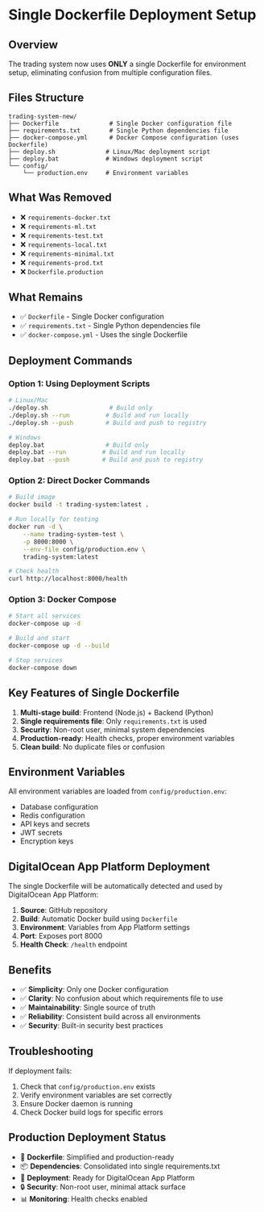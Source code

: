 # Single Dockerfile Deployment Setup

## Overview
The trading system now uses **ONLY** a single Dockerfile for environment setup, eliminating confusion from multiple configuration files.

## Files Structure
```
trading-system-new/
├── Dockerfile              # Single Docker configuration file
├── requirements.txt        # Single Python dependencies file
├── docker-compose.yml      # Docker Compose configuration (uses Dockerfile)
├── deploy.sh              # Linux/Mac deployment script
├── deploy.bat             # Windows deployment script
└── config/
    └── production.env     # Environment variables
```

## What Was Removed
- ❌ `requirements-docker.txt`
- ❌ `requirements-ml.txt`  
- ❌ `requirements-test.txt`
- ❌ `requirements-local.txt`
- ❌ `requirements-minimal.txt`
- ❌ `requirements-prod.txt`
- ❌ `Dockerfile.production`

## What Remains
- ✅ `Dockerfile` - Single Docker configuration
- ✅ `requirements.txt` - Single Python dependencies file
- ✅ `docker-compose.yml` - Uses the single Dockerfile

## Deployment Commands

### Option 1: Using Deployment Scripts
```bash
# Linux/Mac
./deploy.sh                 # Build only
./deploy.sh --run          # Build and run locally
./deploy.sh --push         # Build and push to registry

# Windows
deploy.bat                 # Build only
deploy.bat --run          # Build and run locally  
deploy.bat --push         # Build and push to registry
```

### Option 2: Direct Docker Commands
```bash
# Build image
docker build -t trading-system:latest .

# Run locally for testing
docker run -d \
    --name trading-system-test \
    -p 8000:8000 \
    --env-file config/production.env \
    trading-system:latest

# Check health
curl http://localhost:8000/health
```

### Option 3: Docker Compose
```bash
# Start all services
docker-compose up -d

# Build and start
docker-compose up -d --build

# Stop services
docker-compose down
```

## Key Features of Single Dockerfile

1. **Multi-stage build**: Frontend (Node.js) + Backend (Python)
2. **Single requirements file**: Only `requirements.txt` is used
3. **Security**: Non-root user, minimal system dependencies
4. **Production-ready**: Health checks, proper environment variables
5. **Clean build**: No duplicate files or confusion

## Environment Variables
All environment variables are loaded from `config/production.env`:
- Database configuration
- Redis configuration  
- API keys and secrets
- JWT secrets
- Encryption keys

## DigitalOcean App Platform Deployment
The single Dockerfile will be automatically detected and used by DigitalOcean App Platform:

1. **Source**: GitHub repository
2. **Build**: Automatic Docker build using `Dockerfile`
3. **Environment**: Variables from App Platform settings
4. **Port**: Exposes port 8000
5. **Health Check**: `/health` endpoint

## Benefits
- ✅ **Simplicity**: Only one Docker configuration
- ✅ **Clarity**: No confusion about which requirements file to use
- ✅ **Maintainability**: Single source of truth
- ✅ **Reliability**: Consistent build across all environments
- ✅ **Security**: Built-in security best practices

## Troubleshooting
If deployment fails:
1. Check that `config/production.env` exists
2. Verify environment variables are set correctly
3. Ensure Docker daemon is running
4. Check Docker build logs for specific errors

## Production Deployment Status
- 🔨 **Dockerfile**: Simplified and production-ready
- 📦 **Dependencies**: Consolidated into single requirements.txt
- 🚀 **Deployment**: Ready for DigitalOcean App Platform
- 🔒 **Security**: Non-root user, minimal attack surface
- 📊 **Monitoring**: Health checks enabled 